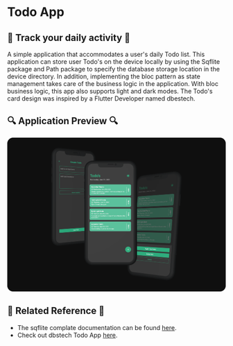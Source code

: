 # Todo App

## 🚀 Track your daily activity 🚀
A simple application that accommodates a user's daily Todo list. This application can store user Todo's on the device locally by using the Sqflite package and Path package to specify the database storage location in the device directory. In addition, implementing the bloc pattern as state management takes care of the business logic in the application. With bloc business logic, this app also supports light and dark modes. The Todo's card design was inspired by a Flutter Developer named dbestech.

## 🔍 Application Preview 🔍
![Light Mode Screenshot](assets\images\todolist-thumbnail.png)

## 📄 Related Reference 📄
- The sqflite complate documentation can be found [here](https://pub.dev/packages/sqflite).
- Check out dbstech Todo App [here](https://www.youtube.com/watch?v=2L8maZUY2hU&t=1s).
